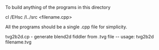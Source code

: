 To build anything of the programs in this directory

cl /EHsc /I../src <filename.cpp>

All the programs should be a single .cpp file for simplicity.

tvg2b2d.cp  -  generate blend2d fiddler from .tvg file
-- usage: tvg2b2d filename.tvg

